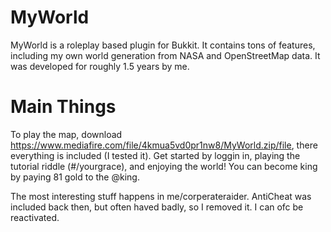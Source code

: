 # MyWorld
MyWorld is a roleplay based plugin for Bukkit. It contains tons of features, including my own world generation from NASA and OpenStreetMap data. It was developed for roughly 1.5 years by me.

# Main Things
To play the map, download https://www.mediafire.com/file/4kmua5vd0pr1nw8/MyWorld.zip/file, there everything is included (I tested it).
Get started by loggin in, playing the tutorial riddle (#/yourgrace), and enjoying the world!
You can become king by paying 81 gold to the @king.

The most interesting stuff happens in me/corperateraider.
AntiCheat was included back then, but often haved badly, so I removed it. I can ofc be reactivated.
